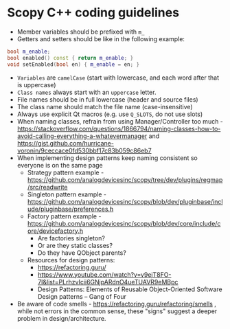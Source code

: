 # Scopy C++ coding guidelines

- Member variables should be prefixed with `m_`
- Getters and setters should be like in the following example:
```c++
bool m_enable;
bool enabled() const { return m_enable; }
void setEnabled(bool en) { m_enable = en; }
```
- `Variables` are `camelCase` (start with lowercase, and each word after that is uppercase)
- `Class names` always start with an `uppercase` letter.
- File names should be in full lowercase (header and source files)
- The class name should match the file name (case-insensitive)
- Always use explicit Qt macros (e.g. use `Q_SLOTS`, do not use slots)
- When naming classes, refrain from using Manager/Controller too much - https://stackoverflow.com/questions/1866794/naming-classes-how-to-avoid-calling-everything-a-whatevermanager and https://gist.github.com/hurricane-voronin/9ceccace0fd530bbf17c83b059c86eb7
- When implementing design patterns keep naming consistent so everyone is on the same page
  - Strategy pattern example - https://github.com/analogdevicesinc/scopy/tree/dev/plugins/regmap/src/readwrite
  - Singleton pattern example - https://github.com/analogdevicesinc/scopy/blob/dev/pluginbase/include/pluginbase/preferences.h
  - Factory pattern example - https://github.com/analogdevicesinc/scopy/blob/dev/core/include/core/devicefactory.h
    - Are factories singleton?
    - Or are they static classes?
    - Do they have QObject parents?
  - Resources for design patterns:
    - https://refactoring.guru/
    - https://www.youtube.com/watch?v=v9ejT8FO-7I&list=PLrhzvIcii6GNjpARdnO4ueTUAVR9eMBpc
    - Design Patterns: Elements of Reusable Object-Oriented Software Design patterns – Gang of Four
- Be aware of code smells - https://refactoring.guru/refactoring/smells , while not errors in the common sense, these "signs" suggest a deeper problem in design/architecture.
